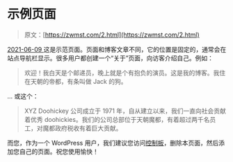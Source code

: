 <!--yml
category: 未分类
date: 0001-01-01 00:00:00
-->

# 示例页面

> 原文：[https://zwmst.com/2.html](https://zwmst.com/2.html)

   [ <time datetime="2021-06-09T09:26:49+08:00"> 2021-06-09 </time> ](https://zwmst.com/sample-page)  这是示范页面。页面和博客文章不同，它的位置是固定的，通常会在站点导航栏显示。很多用户都创建一个“关于”页面，向访客介绍自己。例如：

> 欢迎！我白天是个邮递员，晚上就是个有抱负的演员。这是我的博客。我住在天朝的帝都，有条叫做 Jack 的狗。

… 或这个：

> XYZ Doohickey 公司成立于 1971 年，自从建立以来，我们一直向社会贡献着优秀 doohickies。我们的公司总部位于天朝魔都，有着超过两千名员工，对魔都政府税收有着巨大贡献。

而您，作为一个 WordPress 用户，我们建议您访问[控制板](http://zwmst.com/wp-admin/)，删除本页面，然后添加您自己的页面。祝您使用愉快！